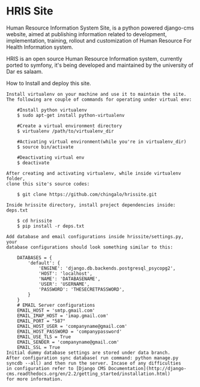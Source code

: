 HRIS Site
==========
Human Resource Information System Site, is a python powered django-cms website,
aimed at publishing information related to development, implementation, training,
rollout and customization of Human Resource For Health Information system.

HRIS is an open source Human Resource Information system, currently ported to
symfony, it's being developed and maintained by the university of Dar es salaam.

How to Install and deploy this site.
~~~~~~~~~~~~~~~~~~~~~~~~~~~~~~~~~~~~
Install virtualenv on your machine and use it to maintain the site.
The following are couple of commands for operating under virtual env:

	#Install python virtualenv
	$ sudo apt-get install python-virtualenv
	
	#Create a virtual environment directory
	$ virtualenv /path/to/virtualenv_dir
	
	#Activating virtual environment(while you're in virtualenv_dir)
	$ source bin/activate
	
	#Deactivating virtual env
	$ deactivate

After creating and activating virtualenv, while inside virtualenv folder,
clone this site's source codes:
	
	$ git clone https://github.com/chingalo/hrissite.git

Inside hrissite directory, install project dependencies inside: deps.txt
	
	$ cd hrissite
	$ pip install -r deps.txt

Add database and email configurations inside hrissite/settings.py, your
database configurations should look something similar to this:
	
	DATABASES = {
		'default': {
			'ENGINE': 'django.db.backends.postgresql_psycopg2',
			'HOST': 'localhost',
			'NAME': 'DATABASENAME',
			'USER': 'USERNAME',
			'PASSWORD': 'THESECRETPASSWORD',
		}
	}
	# EMAIL Server configurations
	EMAIL_HOST = 'smtp.gmail.com'
	EMAIL_IMAP_HOST = 'imap.gmail.com'
	EMAIL_PORT = "587"
	EMAIL_HOST_USER = 'companyname@gmail.com'
	EMAIL_HOST_PASSWORD = 'companypassword'
	EMAIL_USE_TLS = True
	EMAIL_SENDER = 'companyname@gmail.com'
	EMAIL_SSL = True
Initial dummy database settings are stored under data branch.
After configuration sync database( run command: python manage.py syncdb --all) and then run the server. Incase of any difficulties
in configuration refer to [Django CMS Documentation](http://django-cms.readthedocs.org/en/2.2/getting_started/installation.html)
for more information.

